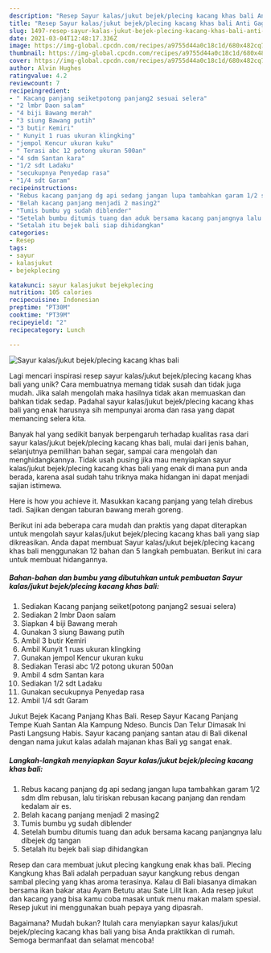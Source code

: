 ```yaml
---
description: "Resep Sayur kalas/jukut bejek/plecing kacang khas bali Anti Gagal"
title: "Resep Sayur kalas/jukut bejek/plecing kacang khas bali Anti Gagal"
slug: 1497-resep-sayur-kalas-jukut-bejek-plecing-kacang-khas-bali-anti-gagal
date: 2021-03-04T12:48:17.336Z
image: https://img-global.cpcdn.com/recipes/a9755d44a0c18c1d/680x482cq70/sayur-kalasjukut-bejekplecing-kacang-khas-bali-foto-resep-utama.jpg
thumbnail: https://img-global.cpcdn.com/recipes/a9755d44a0c18c1d/680x482cq70/sayur-kalasjukut-bejekplecing-kacang-khas-bali-foto-resep-utama.jpg
cover: https://img-global.cpcdn.com/recipes/a9755d44a0c18c1d/680x482cq70/sayur-kalasjukut-bejekplecing-kacang-khas-bali-foto-resep-utama.jpg
author: Alvin Hughes
ratingvalue: 4.2
reviewcount: 7
recipeingredient:
- " Kacang panjang seiketpotong panjang2 sesuai selera"
- "2 lmbr Daon salam"
- "4 biji Bawang merah"
- "3 siung Bawang putih"
- "3 butir Kemiri"
- " Kunyit 1 ruas ukuran klingking"
- "jempol Kencur ukuran kuku"
- " Terasi abc 12 potong ukuran 500an"
- "4 sdm Santan kara"
- "1/2 sdt Ladaku"
- "secukupnya Penyedap rasa"
- "1/4 sdt Garam"
recipeinstructions:
- "Rebus kacang panjang dg api sedang jangan lupa tambahkan garam 1/2 sdm dlm rebusan, lalu tiriskan rebusan kacang panjang dan rendam kedalam air es."
- "Belah kacang panjang menjadi 2 masing2"
- "Tumis bumbu yg sudah diblender"
- "Setelah bumbu ditumis tuang dan aduk bersama kacang panjangnya lalu dibejek dg tangan"
- "Setalah itu bejek bali siap dihidangkan"
categories:
- Resep
tags:
- sayur
- kalasjukut
- bejekplecing

katakunci: sayur kalasjukut bejekplecing 
nutrition: 105 calories
recipecuisine: Indonesian
preptime: "PT30M"
cooktime: "PT39M"
recipeyield: "2"
recipecategory: Lunch

---
```



![Sayur kalas/jukut bejek/plecing kacang khas bali](https://img-global.cpcdn.com/recipes/a9755d44a0c18c1d/680x482cq70/sayur-kalasjukut-bejekplecing-kacang-khas-bali-foto-resep-utama.jpg)

Lagi mencari inspirasi resep sayur kalas/jukut bejek/plecing kacang khas bali yang unik? Cara membuatnya memang tidak susah dan tidak juga mudah. Jika salah mengolah maka hasilnya tidak akan memuaskan dan bahkan tidak sedap. Padahal sayur kalas/jukut bejek/plecing kacang khas bali yang enak harusnya sih mempunyai aroma dan rasa yang dapat memancing selera kita.

Banyak hal yang sedikit banyak berpengaruh terhadap kualitas rasa dari sayur kalas/jukut bejek/plecing kacang khas bali, mulai dari jenis bahan, selanjutnya pemilihan bahan segar, sampai cara mengolah dan menghidangkannya. Tidak usah pusing jika mau menyiapkan sayur kalas/jukut bejek/plecing kacang khas bali yang enak di mana pun anda berada, karena asal sudah tahu triknya maka hidangan ini dapat menjadi sajian istimewa.

Here is how you achieve it. Masukkan kacang panjang yang telah direbus tadi. Sajikan dengan taburan bawang merah goreng.


Berikut ini ada beberapa cara mudah dan praktis yang dapat diterapkan untuk mengolah sayur kalas/jukut bejek/plecing kacang khas bali yang siap dikreasikan. Anda dapat membuat Sayur kalas/jukut bejek/plecing kacang khas bali menggunakan 12 bahan dan 5 langkah pembuatan. Berikut ini cara untuk membuat hidangannya.

<!--inarticleads1-->

##### Bahan-bahan dan bumbu yang dibutuhkan untuk pembuatan Sayur kalas/jukut bejek/plecing kacang khas bali:

1. Sediakan  Kacang panjang seiket(potong panjang2 sesuai selera)
1. Sediakan 2 lmbr Daon salam
1. Siapkan 4 biji Bawang merah
1. Gunakan 3 siung Bawang putih
1. Ambil 3 butir Kemiri
1. Ambil  Kunyit 1 ruas ukuran klingking
1. Gunakan jempol Kencur ukuran kuku
1. Sediakan  Terasi abc 1/2 potong ukuran 500an
1. Ambil 4 sdm Santan kara
1. Sediakan 1/2 sdt Ladaku
1. Gunakan secukupnya Penyedap rasa
1. Ambil 1/4 sdt Garam


Jukut Bejek Kacang Panjang Khas Bali. Resep Sayur Kacang Panjang Tempe Kuah Santan Ala Kampung Ndeso. Buncis Dan Telur Dimasak Ini Pasti Langsung Habis. Sayur kacang panjang santan atau di Bali dikenal dengan nama jukut kalas adalah majanan khas Bali yg sangat enak. 

<!--inarticleads2-->

##### Langkah-langkah menyiapkan Sayur kalas/jukut bejek/plecing kacang khas bali:

1. Rebus kacang panjang dg api sedang jangan lupa tambahkan garam 1/2 sdm dlm rebusan, lalu tiriskan rebusan kacang panjang dan rendam kedalam air es.
1. Belah kacang panjang menjadi 2 masing2
1. Tumis bumbu yg sudah diblender
1. Setelah bumbu ditumis tuang dan aduk bersama kacang panjangnya lalu dibejek dg tangan
1. Setalah itu bejek bali siap dihidangkan


Resep dan cara membuat jukut plecing kangkung enak khas bali. Plecing Kangkung khas Bali adalah perpaduan sayur kangkung rebus dengan sambal plecing yang khas aroma terasinya. Kalau di Bali biasanya dimakan bersama ikan bakar atau Ayam Betutu atau Sate Lilit Ikan. Ada resep jukut dan kacang yang bisa kamu coba masak untuk menu makan malam spesial. Resep jukut ini menggunakan buah pepaya yang dipasrah. 

Bagaimana? Mudah bukan? Itulah cara menyiapkan sayur kalas/jukut bejek/plecing kacang khas bali yang bisa Anda praktikkan di rumah. Semoga bermanfaat dan selamat mencoba!
